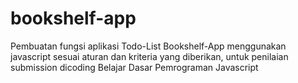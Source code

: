 # bookshelf-app

Pembuatan fungsi aplikasi Todo-List Bookshelf-App menggunakan javascript sesuai aturan dan kriteria
yang diberikan, untuk penilaian submission dicoding Belajar Dasar Pemrograman Javascript